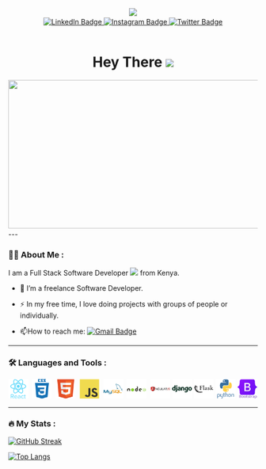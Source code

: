 <div id="header" align="center">
  <img src="https://media.giphy.com/media/NgurY1o4z080Jfoyzw/giphy.gif" width="100"/>
</div>

<div id="badges" align="center">
  <a href="https://www.linkedin.com/in/natasha-serem/">
    <img src="https://img.shields.io/badge/LinkedIn-blue?style=for-the-badge&logo=linkedin&logoColor=white" alt="LinkedIn Badge"/>
  </a>
  <a href="https://www.instagram.com/chebichiiserem/">
    <img src="https://img.shields.io/badge/Instagram-pink?style=for-the-badge&logo=instagram&logoColor=white" alt="Instagram Badge"/>
  </a>
  <a href="https://twitter.com/Chebichii8">
    <img src="https://img.shields.io/badge/Twitter-blue?style=for-the-badge&logo=twitter&logoColor=white" alt="Twitter Badge"/>
  </a>
  <br>
  <img src="https://komarev.com/ghpvc/?username=Chebichii-Lab&style=flat-square&color=blue" alt=""/>

</div>


<h1 align="center">
  Hey There
  <img src="https://media.giphy.com/media/hvRJCLFzcasrR4ia7z/giphy.gif" width="30px"/>
</h1>

<div align="center">
  <img src="https://media.giphy.com/media/RbDKaczqWovIugyJmW/giphy.gif" width="600" height="300"/>
</div>
---

### :woman_technologist: About Me :
I am a Full Stack Software Developer <img src="https://media.giphy.com/media/WUlplcMpOCEmTGBtBW/giphy.gif" width="30"> from Kenya.
- :telescope: I’m a freelance Software Developer.

- :zap: In my free time, I love doing projects with groups of people or individually.

- :mailbox:How to reach me: [![Gmail Badge](https://img.shields.io/badge/-kakbar-red?style=flat&logo=Gmail&logoColor=white)](chebichiiserem@gmail.com)

---

### :hammer_and_wrench: Languages and Tools :
<div>
  <img src="https://github.com/devicons/devicon/blob/master/icons/react/react-original-wordmark.svg" title="React" alt="React" width="40" height="40"/>&nbsp;
  <img src="https://github.com/devicons/devicon/blob/master/icons/css3/css3-plain-wordmark.svg"  title="CSS3" alt="CSS" width="40" height="40"/>&nbsp;
  <img src="https://github.com/devicons/devicon/blob/master/icons/html5/html5-original.svg" title="HTML5" alt="HTML" width="40" height="40"/>&nbsp;
  <img src="https://github.com/devicons/devicon/blob/master/icons/javascript/javascript-original.svg" title="JavaScript" alt="JavaScript" width="40" height="40"/>&nbsp;
  <img src="https://github.com/devicons/devicon/blob/master/icons/mysql/mysql-original-wordmark.svg" title="MySQL"  alt="MySQL" width="40" height="40"/>&nbsp;
  <img src="https://github.com/devicons/devicon/blob/master/icons/nodejs/nodejs-original-wordmark.svg" title="NodeJS" alt="NodeJS" width="40" height="40"/>&nbsp;
  <img src="https://github.com/devicons/devicon/blob/master/icons/angularjs/angularjs-original-wordmark.svg" title="Angularjs" **alt="Angularjs" width="40" height="40"/>
  <img src="https://github.com/devicons/devicon/blob/master/icons/django/django-plain-wordmark.svg" title="Django" **alt="Django" width="40" height="40"/>
  <img src="https://github.com/devicons/devicon/blob/master/icons/flask/flask-original-wordmark.svg" title="Flask" **alt="Flask" width="40" height="40"/>
  <img src="https://github.com/devicons/devicon/blob/master/icons/python/python-original-wordmark.svg" title="Python" **alt="Python" width="40" height="40"/>
  <img src="https://github.com/devicons/devicon/blob/master/icons/bootstrap/bootstrap-original-wordmark.svg" title="Bootstrap" **alt="Bootstrap" width="40" height="40"/>
</div>

---

### :fire: My Stats :
[![GitHub Streak](http://github-readme-streak-stats.herokuapp.com?user=Chebichii-Lab&theme=dark&background=000000)](https://git.io/streak-stats)

[![Top Langs](https://github-readme-stats.vercel.app/api/top-langs/?username=Chebichii-Lab&layout=compact&theme=vision-friendly-dark)](https://github.com/anuraghazra/github-readme-stats)

<!-- BLOG-POST-LIST:START -->
<!-- BLOG-POST-LIST:END -->
